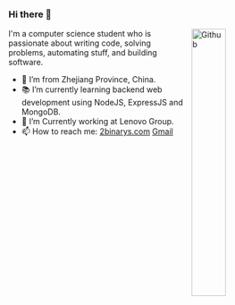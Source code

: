 ### Hi there 👋

<img width="35%" align="right" alt="Github" src="https://user-images.githubusercontent.com/48678280/88862734-4903af80-d201-11ea-968b-9c939d88a37c.gif" />

I'm a computer science student who is passionate about writing code, solving problems, automating stuff, and building software.

- 🔭 I’m from Zhejiang Province, China.
- 📚 I’m currently learning  backend web development using NodeJS, ExpressJS and MongoDB.
- 👯 I’m Currently working at Lenovo Group. 
- 📫 How to reach me: [2binarys.com](https://www.2binarys.com/) [Gmail](mailto:2binarys@gmail.com)
